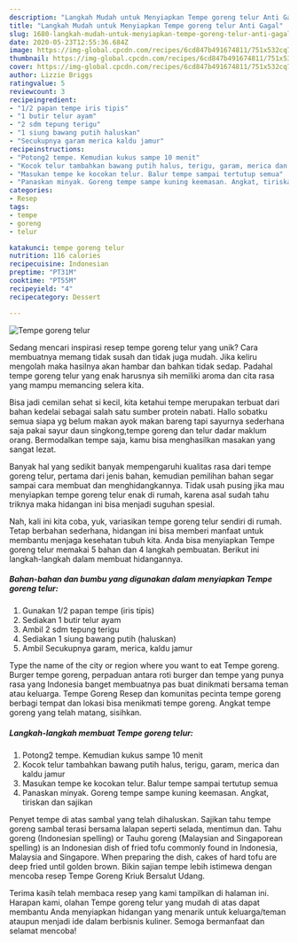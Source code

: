 ```yaml
---
description: "Langkah Mudah untuk Menyiapkan Tempe goreng telur Anti Gagal"
title: "Langkah Mudah untuk Menyiapkan Tempe goreng telur Anti Gagal"
slug: 1680-langkah-mudah-untuk-menyiapkan-tempe-goreng-telur-anti-gagal
date: 2020-05-23T12:55:36.684Z
image: https://img-global.cpcdn.com/recipes/6cd847b491674811/751x532cq70/tempe-goreng-telur-foto-resep-utama.jpg
thumbnail: https://img-global.cpcdn.com/recipes/6cd847b491674811/751x532cq70/tempe-goreng-telur-foto-resep-utama.jpg
cover: https://img-global.cpcdn.com/recipes/6cd847b491674811/751x532cq70/tempe-goreng-telur-foto-resep-utama.jpg
author: Lizzie Briggs
ratingvalue: 5
reviewcount: 3
recipeingredient:
- "1/2 papan tempe iris tipis"
- "1 butir telur ayam"
- "2 sdm tepung terigu"
- "1 siung bawang putih haluskan"
- "Secukupnya garam merica kaldu jamur"
recipeinstructions:
- "Potong2 tempe. Kemudian kukus sampe 10 menit"
- "Kocok telur tambahkan bawang putih halus, terigu, garam, merica dan kaldu jamur"
- "Masukan tempe ke kocokan telur. Balur tempe sampai tertutup semua"
- "Panaskan minyak. Goreng tempe sampe kuning keemasan. Angkat, tiriskan dan sajikan"
categories:
- Resep
tags:
- tempe
- goreng
- telur

katakunci: tempe goreng telur 
nutrition: 116 calories
recipecuisine: Indonesian
preptime: "PT31M"
cooktime: "PT55M"
recipeyield: "4"
recipecategory: Dessert

---
```



![Tempe goreng telur](https://img-global.cpcdn.com/recipes/6cd847b491674811/751x532cq70/tempe-goreng-telur-foto-resep-utama.jpg)

Sedang mencari inspirasi resep tempe goreng telur yang unik? Cara membuatnya memang tidak susah dan tidak juga mudah. Jika keliru mengolah maka hasilnya akan hambar dan bahkan tidak sedap. Padahal tempe goreng telur yang enak harusnya sih memiliki aroma dan cita rasa yang mampu memancing selera kita.

Bisa jadi cemilan sehat si kecil, kita ketahui tempe merupakan terbuat dari bahan kedelai sebagai salah satu sumber protein nabati. Hallo sobatku semua siapa yg belum makan ayok makan bareng tapi sayurnya sederhana saja pakai sayur daun singkong,tempe goreng dan telur dadar maklum orang. Bermodalkan tempe saja, kamu bisa menghasilkan masakan yang sangat lezat.

Banyak hal yang sedikit banyak mempengaruhi kualitas rasa dari tempe goreng telur, pertama dari jenis bahan, kemudian pemilihan bahan segar sampai cara membuat dan menghidangkannya. Tidak usah pusing jika mau menyiapkan tempe goreng telur enak di rumah, karena asal sudah tahu triknya maka hidangan ini bisa menjadi suguhan spesial.


Nah, kali ini kita coba, yuk, variasikan tempe goreng telur sendiri di rumah. Tetap berbahan sederhana, hidangan ini bisa memberi manfaat untuk membantu menjaga kesehatan tubuh kita. Anda bisa menyiapkan Tempe goreng telur memakai 5 bahan dan 4 langkah pembuatan. Berikut ini langkah-langkah dalam membuat hidangannya.

<!--inarticleads1-->

##### Bahan-bahan dan bumbu yang digunakan dalam menyiapkan Tempe goreng telur:

1. Gunakan 1/2 papan tempe (iris tipis)
1. Sediakan 1 butir telur ayam
1. Ambil 2 sdm tepung terigu
1. Sediakan 1 siung bawang putih (haluskan)
1. Ambil Secukupnya garam, merica, kaldu jamur


Type the name of the city or region where you want to eat Tempe goreng. Burger tempe goreng, perpaduan antara roti burger dan tempe yang punya rasa yang Indonesia banget membuatnya pas buat dinikmati bersama teman atau keluarga. Tempe Goreng Resep dan komunitas pecinta tempe goreng berbagi tempat dan lokasi bisa menikmati tempe goreng. Angkat tempe goreng yang telah matang, sisihkan. 

<!--inarticleads2-->

##### Langkah-langkah membuat Tempe goreng telur:

1. Potong2 tempe. Kemudian kukus sampe 10 menit
1. Kocok telur tambahkan bawang putih halus, terigu, garam, merica dan kaldu jamur
1. Masukan tempe ke kocokan telur. Balur tempe sampai tertutup semua
1. Panaskan minyak. Goreng tempe sampe kuning keemasan. Angkat, tiriskan dan sajikan


Penyet tempe di atas sambal yang telah dihaluskan. Sajikan tahu tempe goreng sambal terasi bersama lalapan seperti selada, mentimun dan. Tahu goreng (Indonesian spelling) or Tauhu goreng (Malaysian and Singaporean spelling) is an Indonesian dish of fried tofu commonly found in Indonesia, Malaysia and Singapore. When preparing the dish, cakes of hard tofu are deep fried until golden brown. Bikin sajian tempe lebih istimewa dengan mencoba resep Tempe Goreng Kriuk Bersalut Udang. 

Terima kasih telah membaca resep yang kami tampilkan di halaman ini. Harapan kami, olahan Tempe goreng telur yang mudah di atas dapat membantu Anda menyiapkan hidangan yang menarik untuk keluarga/teman ataupun menjadi ide dalam berbisnis kuliner. Semoga bermanfaat dan selamat mencoba!
